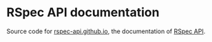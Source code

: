 RSpec API documentation
=======================

Source code for [rspec-api.github.io](http://rspec-api.github.io),
the documentation of [RSpec API](http://github.com/rspec-api/rspec-api).